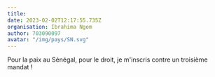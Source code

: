 ```yaml
---
title: 
date: 2023-02-02T12:17:55.735Z
organisation: Ibrahima Ngom 
author: 703090097
avatar: "/img/pays/SN.svg"
---
```


Pour la paix au Sénégal, pour le droit, je m'inscris contre un troisième mandat !